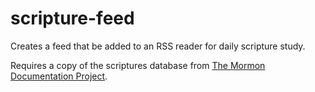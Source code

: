 scripture-feed
==============

Creates a feed that be added to an RSS reader for daily scripture study.

Requires a copy of the scriptures database from [The Mormon
Documentation Project](http://scriptures.nephi.org/).
